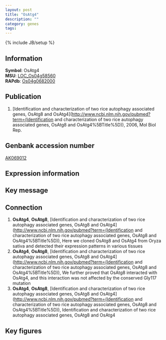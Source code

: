 ```yaml
---
layout: post
title: "OsAtg4"
description: ""
category: genes
tags: 
---
```

{% include JB/setup %}

## Information
__Symbol__: OsAtg4  
__MSU__: [LOC_Os04g58560](http://rice.plantbiology.msu.edu/cgi-bin/ORF_infopage.cgi?orf=LOC_Os04g58560)  
__RAPdb__: [Os04g0682000](http://rapdb.dna.affrc.go.jp/viewer/gbrowse_details/irgsp1?name=Os04g0682000)  

## Publication
1. [Identification and characterization of two rice autophagy associated genes, OsAtg8 and OsAtg4](http://www.ncbi.nlm.nih.gov/pubmed?term=(Identification and characterization of two rice autophagy associated genes, OsAtg8 and OsAtg4%5BTitle%5D)), 2006, Mol Biol Rep.

## Genbank accession number
[AK069012](http://www.ncbi.nlm.nih.gov/nuccore/AK069012)

## Expression information

## Key message

## Connection
1. __OsAtg4__, __OsAtg8__, [Identification and characterization of two rice autophagy associated genes, OsAtg8 and OsAtg4](http://www.ncbi.nlm.nih.gov/pubmed?term=(Identification and characterization of two rice autophagy associated genes, OsAtg8 and OsAtg4%5BTitle%5D)),  Here we cloned OsAtg8 and OsAtg4 from Oryza sativa and detected their expression patterns in various tissues
2. __OsAtg4__, __OsAtg8__, [Identification and characterization of two rice autophagy associated genes, OsAtg8 and OsAtg4](http://www.ncbi.nlm.nih.gov/pubmed?term=(Identification and characterization of two rice autophagy associated genes, OsAtg8 and OsAtg4%5BTitle%5D)),  We further proved that OsAtg8 interacted with OsAtg4, and this interaction was not affected by the conserved Gly117 mutation
3. __OsAtg4__, __OsAtg8__, [Identification and characterization of two rice autophagy associated genes, OsAtg8 and OsAtg4](http://www.ncbi.nlm.nih.gov/pubmed?term=(Identification and characterization of two rice autophagy associated genes, OsAtg8 and OsAtg4%5BTitle%5D)), Identification and characterization of two rice autophagy associated genes, OsAtg8 and OsAtg4

## Key figures


